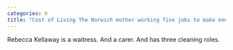 ```yaml
---
categories: h
title: "Cost of Living The Norwich mother working five jobs to make ends meet"
---
```

Rebecca Kellaway is a waitress. And a carer. And has three cleaning roles.